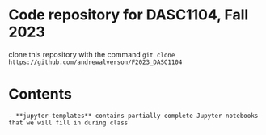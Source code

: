 # Code repository for DASC1104, Fall 2023

clone this repository with the command `git clone https://github.com/andrewalverson/F2023_DASC1104`

# Contents

	- **jupyter-templates** contains partially complete Jupyter notebooks that we will fill in during class


